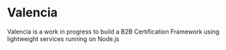 # Valencia
Valencia is a work in progress to build a B2B Certification Framework using lightweight services running on Node.js
